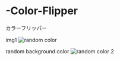 # -Color-Flipper
カラーフリッパー

img1
![random color](https://github.com/user-attachments/assets/a9add3f3-4d3d-47e2-8bcb-68ccc2125cfe)


random background color
![random color 2](https://github.com/user-attachments/assets/13750fce-3905-4d4b-808b-6f8aaef32209)
